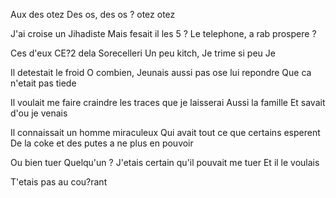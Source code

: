 Aux des otez
Des os, des os ?
otez otez

J'ai croise un Jihadiste
Mais fesait il les 5 ?
Le telephone, a rab prospere ?

Ces d'eux CE?2 dela Sorecelleri
Un peu kitch, Je trime si peu
Je 

Il detestait le froid O combien,
Jeunais aussi pas ose lui repondre
Que ca n'etait pas tiede

Il voulait me faire craindre les traces que je laisserai
Aussi la famille
Et savait d'ou je venais

Il connaissait un homme miraculeux
Qui avait tout ce que certains esperent
De la coke et des putes a ne plus en pouvoir

Ou bien tuer Quelqu'un ?
J'etais certain qu'il pouvait me tuer
Et il le voulais

T'etais pas au cou?rant